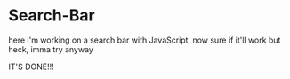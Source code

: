 # Search-Bar
here i'm working on a search bar with JavaScript, now sure if it'll work but heck, imma try anyway

IT'S DONE!!! 